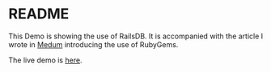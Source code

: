 # README

This Demo is showing the use of RailsDB.
It is accompanied with the article I wrote in [Medum][MED] introducing the use of RubyGems.

The live demo is [here][DEMO].

[MED]: <https://medium.com/實用的rubygems/rails-db-瀏覽器內的dbms-2848d663b029>
[DEMO]: <https://demo-rails-db.herokuapp.com>

